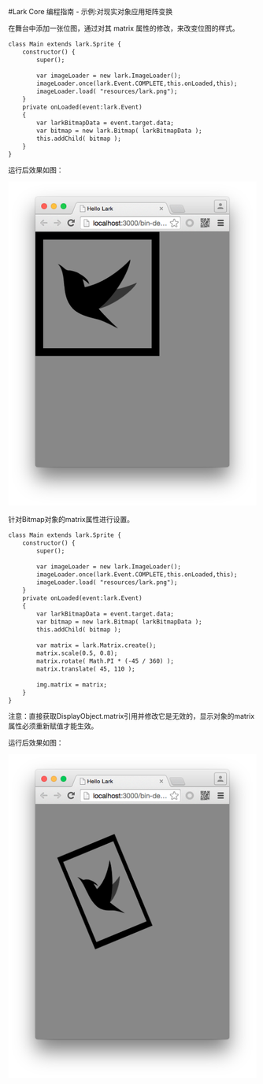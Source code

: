 #Lark Core 编程指南 - 示例:对现实对象应用矩阵变换


在舞台中添加一张位图，通过对其 matrix 属性的修改，来改变位图的样式。

```
class Main extends lark.Sprite {
    constructor() {
        super();

        var imageLoader = new lark.ImageLoader();
        imageLoader.once(lark.Event.COMPLETE,this.onLoaded,this);
        imageLoader.load( "resources/lark.png");
    }
    private onLoaded(event:lark.Event)
    {
        var larkBitmapData = event.target.data;
        var bitmap = new lark.Bitmap( larkBitmapData );
        this.addChild( bitmap );
    }
}
```

运行后效果如图：

![matrix](image/10-5-1.png)


针对Bitmap对象的matrix属性进行设置。


```
class Main extends lark.Sprite {
    constructor() {
        super();

        var imageLoader = new lark.ImageLoader();
        imageLoader.once(lark.Event.COMPLETE,this.onLoaded,this);
        imageLoader.load( "resources/lark.png");
    }
    private onLoaded(event:lark.Event)
    {
        var larkBitmapData = event.target.data;
        var bitmap = new lark.Bitmap( larkBitmapData );
        this.addChild( bitmap );

        var matrix = lark.Matrix.create();
        matrix.scale(0.5, 0.8);
        matrix.rotate( Math.PI * (-45 / 360) );
        matrix.translate( 45, 110 );

        img.matrix = matrix;
    }
}
```
注意：直接获取DisplayObject.matrix引用并修改它是无效的，显示对象的matrix属性必须重新赋值才能生效。

运行后效果如图：

![matrix](image/10-5-2.png)
